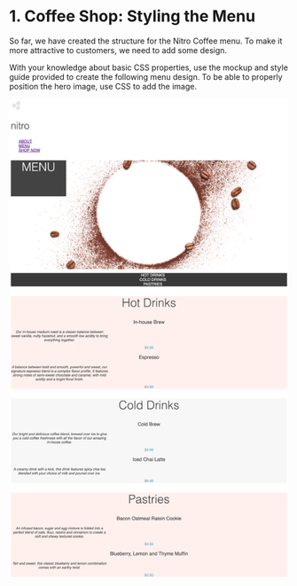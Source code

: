 # 1. Coffee Shop: Styling the Menu

So far, we have created the structure for the Nitro Coffee menu. To make it more attractive to customers, we need to add some design.

With your knowledge about basic CSS properties, use the mockup and style guide provided to create the following menu design. To be able to properly position the hero image, use CSS to add the image.
 
<img src="./assets/menu_day_2_mockup.jpg" />